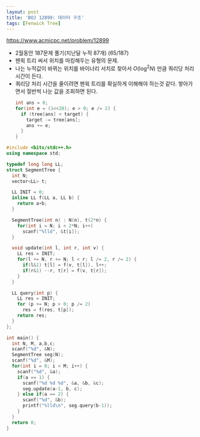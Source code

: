 ```yaml
---
layout: post
title: 'BOJ 12899: 데이터 구조'
tags: [Fenwick Tree]
---
```


<https://www.acmicpc.net/problem/12899>

- 2월동안 187문제 풀기(지난달 누적 87개) (65/187)
- 펜윅 트리 써서 위치를 마킹해두는 유형의 문제.
- 나는 누적값이 바뀌는 위치를 바이너리 서치로 찾아서 $O(\log^2{N})$ 만큼 쿼리당 처리 시간이 든다.
- 쿼리당 처리 시간을 줄이려면 펜윅 트리를 확실하게 이해해야 하는것 같다. 쌓아가면서 절반씩 나눈 값을 조회하면 된다.
  ```c++
  int ans = 0;
  for(int e = (1<<20); e > 0; e /= 2) {
    if (tree[ans] < target) {
      target -= tree[ans];
      ans += e;
    }
  }
  ```

```c++
#include <bits/stdc++.h>
using namespace std;

typedef long long LL;
struct SegmentTree {
  int N;
  vector<LL> t;

  LL INIT = 0;
  inline LL f(LL a, LL b) {
    return a+b;
  }

  SegmentTree(int n) : N(n), t(2*n) {
    for(int i = N; i < 2*N; i++)
      scanf("%lld", &t[i]);
  }

  void update(int l, int r, int v) {
    LL res = INIT;
    for(l += N, r += N; l < r; l /= 2, r /= 2) {
      if(l&1) t[l] = f(v, t[l]), l++;
      if(r&1) --r, t[r] = f(v, t[r]);
    }
  }

  LL query(int p) {
    LL res = INIT;
    for (p += N; p > 0; p /= 2)
      res = f(res, t[p]);
    return res;
  }
};

int main() {
  int N, M, a,b,c;
  scanf("%d", &N);
  SegmentTree seg(N);
  scanf("%d", &M);
  for(int i = 0; i < M; i++) {
    scanf("%d", &a);
    if(a == 1) {
      scanf("%d %d %d", &a, &b, &c);
      seg.update(a-1, b, c);
    } else if(a == 2) {
      scanf("%d", &b);
      printf("%lld\n", seg.query(b-1));
    }
  }
  return 0;
}
```